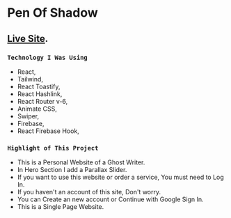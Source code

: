 # Pen Of Shadow

## [Live Site](https://assignment10-pen-of-shadow.web.app/).

### `Technology I Was Using`

- React,
- Tailwind,
- React Toastify,
- React Hashlink,
- React Router v-6,
- Animate CSS,
- Swiper,
- Firebase,
- React Firebase Hook,

### `Highlight of This Project`

- This is a Personal Website of a Ghost Writer.
- In Hero Section I add a Parallax Slider.
- If you want to use this website or order a service, You must need to Log In.
- If you haven't an account of this site, Don't worry.
- You can Create an new account or Continue with Google Sign In.
- This is a Single Page Website.
